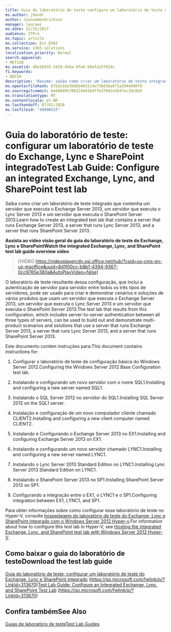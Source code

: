 ```yaml
---
title: Guia do laboratório de teste configure um laboratório de teste do Exchange, Lync e SharePoint integrado
ms.author: jhendr
author: JoanneHendrickson
manager: laurawi
ms.date: 12/15/2017
audience: ITPro
ms.topic: article
ms.collection: Ent_O365
ms.service: o365-solutions
localization_priority: Normal
search.appverid:
- MET150
ms.assetid: 48e16935-3429-456a-8fe6-50afa257924c
f1.keywords:
- NOCSH
description: 'Resumo: saiba como criar um laboratório de teste integrado que contenha um servidor que executa o Exchange Server 2013, um servidor que executa o Lync Server 2013 e um servidor que executa o SharePoint Server 2013.'
ms.openlocfilehash: bfb2e1be3b9bb401514e736d38a6f1a2944940f0
ms.sourcegitcommit: 6e608d957082244d1b4ffb47942e5847ec18c0b9
ms.translationtype: MT
ms.contentlocale: pt-BR
ms.lasthandoff: 07/01/2020
ms.locfileid: "44996515"
---
```

# <a name="test-lab-guide-configure-an-integrated-exchange-lync-and-sharepoint-test-lab"></a><span data-ttu-id="cb949-103">Guia do laboratório de teste: configurar um laboratório de teste do Exchange, Lync e SharePoint integrado</span><span class="sxs-lookup"><span data-stu-id="cb949-103">Test Lab Guide: Configure an integrated Exchange, Lync, and SharePoint test lab</span></span>

 <span data-ttu-id="cb949-104">Saiba como criar um laboratório de teste integrado que contenha um servidor que executa o Exchange Server 2013, um servidor que executa o Lync Server 2013 e um servidor que executa o SharePoint Server 2013.</span><span class="sxs-lookup"><span data-stu-id="cb949-104">Learn how to create an integrated test lab that contains a server that runs Exchange Server 2013, a server that runs Lync Server 2013, and a server that runs SharePoint Server 2013.</span></span>
 
<span data-ttu-id="cb949-105">**Assista ao vídeo visão geral do guia do laboratório de teste do Exchange, Lync e SharePoint**</span><span class="sxs-lookup"><span data-stu-id="cb949-105">**Watch the integrated Exchange, Lync, and SharePoint test lab guide overview video**</span></span>

> [!VIDEO https://videoplayercdn.osi.office.net/hub/?csid=ux-cms-en-us-msoffice&uuid=8d1f00cc-b8b1-4394-9367-0cc9765e380a&AutoPlayVideo=false]
 
<span data-ttu-id="cb949-106">O laboratório de teste resultante dessa configuração, que inclui a autenticação de servidor para servidor entre todos os três tipos de servidores, pode ser usado para criar e demonstrar cenários e soluções de vários produtos que usam um servidor que executa o Exchange Server 2013, um servidor que executa o Lync Server 2013 e um servidor que executa o SharePoint Server 2013.</span><span class="sxs-lookup"><span data-stu-id="cb949-106">The test lab that results from this configuration, which includes server-to-server authentication between all three types of servers, can be used to build out and demonstrate multi-product scenarios and solutions that use a server that runs Exchange Server 2013, a server that runs Lync Server 2013, and a server that runs SharePoint Server 2013.</span></span>
  
<span data-ttu-id="cb949-107">Este documento contém instruções para:</span><span class="sxs-lookup"><span data-stu-id="cb949-107">This document contains instructions for:</span></span>
  
1. <span data-ttu-id="cb949-108">Configurar o laboratório de teste de configuração básica do Windows Server 2012.</span><span class="sxs-lookup"><span data-stu-id="cb949-108">Configuring the Windows Server 2012 Base Configuration test lab.</span></span>
    
2. <span data-ttu-id="cb949-109">Instalando e configurando um novo servidor com o nome SQL1.</span><span class="sxs-lookup"><span data-stu-id="cb949-109">Installing and configuring a new server named SQL1.</span></span>
    
3. <span data-ttu-id="cb949-110">Instalando o SQL Server 2012 no servidor do SQL1.</span><span class="sxs-lookup"><span data-stu-id="cb949-110">Installing SQL Server 2012 on the SQL1 server.</span></span>
    
4. <span data-ttu-id="cb949-111">Instalação e configuração de um novo computador cliente chamado CLIENT2.</span><span class="sxs-lookup"><span data-stu-id="cb949-111">Installing and configuring a new client computer named CLIENT2.</span></span>
    
5. <span data-ttu-id="cb949-112">Instalando e Configurando o Exchange Server 2013 no EX1.</span><span class="sxs-lookup"><span data-stu-id="cb949-112">Installing and configuring Exchange Server 2013 on EX1.</span></span>
    
6. <span data-ttu-id="cb949-113">Instalando e configurando um novo servidor chamado LYNC1.</span><span class="sxs-lookup"><span data-stu-id="cb949-113">Installing and configuring a new server named LYNC1.</span></span>
    
7. <span data-ttu-id="cb949-114">Instalando o Lync Server 2013 Standard Edition no LYNC1.</span><span class="sxs-lookup"><span data-stu-id="cb949-114">Installing Lync Server 2013 Standard Edition on LYNC1.</span></span>
    
8. <span data-ttu-id="cb949-115">Instalando o SharePoint Server 2013 no SP1.</span><span class="sxs-lookup"><span data-stu-id="cb949-115">Installing SharePoint Server 2013 on SP1.</span></span>
    
9. <span data-ttu-id="cb949-116">Configurando a integração entre o EX1, o LYNC1 e o SP1.</span><span class="sxs-lookup"><span data-stu-id="cb949-116">Configuring integration between EX1, LYNC1, and SP1.</span></span>
    
<span data-ttu-id="cb949-117">Para obter informações sobre como configurar esse laboratório de teste no Hyper-V, consulte [hospedagem do laboratório de teste do Exchange, Lync e SharePoint integrado com o Windows Server 2012 Hyper-v](https://social.technet.microsoft.com/wiki/contents/articles/18483.hosting-the-integrated-exchange-lync-and-sharepoint-test-lab-with-windows-server-2012-hyper-v.aspx).</span><span class="sxs-lookup"><span data-stu-id="cb949-117">For information about how to configure this test lab in Hyper-V, see [Hosting the integrated Exchange, Lync, and SharePoint test lab with Windows Server 2012 Hyper-V](https://social.technet.microsoft.com/wiki/contents/articles/18483.hosting-the-integrated-exchange-lync-and-sharepoint-test-lab-with-windows-server-2012-hyper-v.aspx).</span></span>
  
## <a name="download-the-test-lab-guide"></a><span data-ttu-id="cb949-118">Como baixar o guia do laboratório de teste</span><span class="sxs-lookup"><span data-stu-id="cb949-118">Download the test lab guide</span></span>

<span data-ttu-id="cb949-119">[Guia do laboratório de teste: configurar um laboratório de teste do Exchange, Lync e SharePoint integrado](https://go.microsoft.com/fwlink/p/?LinkId=313670) (https://go.microsoft.com/fwlink/p/?LinkId=313670)</span><span class="sxs-lookup"><span data-stu-id="cb949-119">[Test Lab Guide: Configure an Integrated Exchange, Lync, and SharePoint Test Lab](https://go.microsoft.com/fwlink/p/?LinkId=313670) (https://go.microsoft.com/fwlink/p/?LinkId=313670)</span></span>
  
## <a name="see-also"></a><span data-ttu-id="cb949-120">Confira também</span><span class="sxs-lookup"><span data-stu-id="cb949-120">See Also</span></span>

[<span data-ttu-id="cb949-121">Guias de laboratório de teste</span><span class="sxs-lookup"><span data-stu-id="cb949-121">Test Lab Guides</span></span>](https://go.microsoft.com/fwlink/p/?LinkId=202817)




